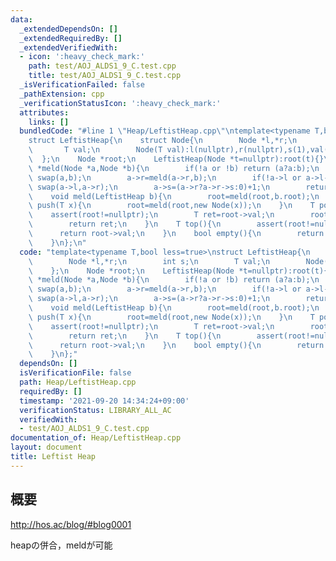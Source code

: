 ```yaml
---
data:
  _extendedDependsOn: []
  _extendedRequiredBy: []
  _extendedVerifiedWith:
  - icon: ':heavy_check_mark:'
    path: test/AOJ_ALDS1_9_C.test.cpp
    title: test/AOJ_ALDS1_9_C.test.cpp
  _isVerificationFailed: false
  _pathExtension: cpp
  _verificationStatusIcon: ':heavy_check_mark:'
  attributes:
    links: []
  bundledCode: "#line 1 \"Heap/LeftistHeap.cpp\"\ntemplate<typename T,bool less=true>\n\
    struct LeftistHeap{\n    struct Node{\n        Node *l,*r;\n        int s;\n \
    \       T val;\n        Node(T val):l(nullptr),r(nullptr),s(1),val(val){}\n  \
    \  };\n    Node *root;\n    LeftistHeap(Node *t=nullptr):root(t){}\n\n    Node\
    \ *meld(Node *a,Node *b){\n        if(!a or !b) return (a?a:b);\n        if((a->val>b->val)^(!less))\
    \ swap(a,b);\n        a->r=meld(a->r,b);\n        if(!a->l or a->l->s<a->r->s)\
    \ swap(a->l,a->r);\n        a->s=(a->r?a->r->s:0)+1;\n        return a;\n    }\n\
    \    void meld(LeftistHeap b){\n        root=meld(root,b.root);\n    }\n    void\
    \ push(T x){\n        root=meld(root,new Node(x));\n    }\n    T pop(){\n    \
    \    assert(root!=nullptr);\n        T ret=root->val;\n        root=meld(root->l,root->r);\n\
    \        return ret;\n    }\n    T top(){\n        assert(root!=nullptr);\n  \
    \      return root->val;\n    }\n    bool empty(){\n        return root==nullptr;\n\
    \    }\n};\n"
  code: "template<typename T,bool less=true>\nstruct LeftistHeap{\n    struct Node{\n\
    \        Node *l,*r;\n        int s;\n        T val;\n        Node(T val):l(nullptr),r(nullptr),s(1),val(val){}\n\
    \    };\n    Node *root;\n    LeftistHeap(Node *t=nullptr):root(t){}\n\n    Node\
    \ *meld(Node *a,Node *b){\n        if(!a or !b) return (a?a:b);\n        if((a->val>b->val)^(!less))\
    \ swap(a,b);\n        a->r=meld(a->r,b);\n        if(!a->l or a->l->s<a->r->s)\
    \ swap(a->l,a->r);\n        a->s=(a->r?a->r->s:0)+1;\n        return a;\n    }\n\
    \    void meld(LeftistHeap b){\n        root=meld(root,b.root);\n    }\n    void\
    \ push(T x){\n        root=meld(root,new Node(x));\n    }\n    T pop(){\n    \
    \    assert(root!=nullptr);\n        T ret=root->val;\n        root=meld(root->l,root->r);\n\
    \        return ret;\n    }\n    T top(){\n        assert(root!=nullptr);\n  \
    \      return root->val;\n    }\n    bool empty(){\n        return root==nullptr;\n\
    \    }\n};"
  dependsOn: []
  isVerificationFile: false
  path: Heap/LeftistHeap.cpp
  requiredBy: []
  timestamp: '2021-09-20 14:34:24+09:00'
  verificationStatus: LIBRARY_ALL_AC
  verifiedWith:
  - test/AOJ_ALDS1_9_C.test.cpp
documentation_of: Heap/LeftistHeap.cpp
layout: document
title: Leftist Heap
---
```


## 概要  
http://hos.ac/blog/#blog0001  

heapの併合，meldが可能
